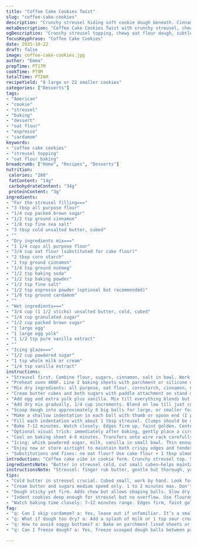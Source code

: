 ```yaml
---
title: "Coffee Cake Cookies Twist"
slug: "coffee-cake-cookies"
description: "Crunchy streusel hiding soft cookie dough beneath. Cinnamon and brown sugar mix with a dash of nutmeg swapped in for a twist. Butter folded for clumps, dough creamed to airy. Egg plus yolk for richness, flavors deepening as heat hits. Shaped, indented, filled just right; cookies hug the streusel base. Bake until edges hold but centers still soft, about 7 to 12 minutes depending on your oven's idiosyncrasies. Icing drizzled last; a coffee cake cookie with a crumbly heart but a chewy soul. Subbed cake flour with a mix including oat flour for nuttiness and more chew. Cornstarch stays for tenderness. A hint of espresso powder wakes aroma. Wildcard ingredient surprise: cardamom, just a pinch, shifts the whole experience. No rigid times. Feel it. Watch edges. Listen for that soft crackle as tops set."
metaDescription: "Coffee Cake Cookies Twist with crunchy streusel, chewy oat flour crumb, subtle espresso and cardamom notes for a warmly spiced, tactile cookie experience."
ogDescription: "Crunchy streusel topping, chewy oat flour dough, subtle espresso and a hint of cardamom. Watch edges for doneness—soft center holds the chew. Rustic, textured joy."
focusKeyphrase: "Coffee Cake Cookies"
date: 2025-10-22
draft: false
image: coffee-cake-cookies.jpg
author: "Emma"
prepTime: PT17M
cookTime: PT9M
totalTime: PT26M
recipeYield: "8 large or 22 smaller cookies"
categories: ["Desserts"]
tags:
- "American"
- "cookie"
- "streusel"
- "baking"
- "dessert"
- "oat flour"
- "espresso"
- "cardamom"
keywords:
- "coffee cake cookies"
- "streusel topping"
- "oat flour baking"
breadcrumb: ["Home", "Recipes", "Desserts"]
nutrition: 
 calories: "280"
 fatContent: "14g"
 carbohydrateContent: "34g"
 proteinContent: "3g"
ingredients:
- "For the streusel filling==="
- "3 tbsp all purpose flour"
- "1/4 cup packed brown sugar"
- "1/2 tsp ground cinnamon"
- "1/8 tsp fine sea salt"
- "3 tbsp cold unsalted butter, cubed"
- ""
- "Dry ingredients mix==="
- "1 1/4 cups all purpose flour"
- "3/4 cup oat flour (substituted for cake flour)"
- "2 tbsp corn starch"
- "1 tsp ground cinnamon"
- "1/4 tsp ground nutmeg"
- "1/2 tsp baking soda"
- "1/2 tsp baking powder"
- "1/2 tsp fine salt"
- "1/2 tsp espresso powder (optional but recommended)"
- "1/8 tsp ground cardamom"
- ""
- "Wet ingredients==="
- "3/4 cup (1 1/2 sticks) unsalted butter, cold, cubed"
- "1/4 cup granulated sugar"
- "1/2 cup packed brown sugar"
- "1 large egg"
- "1 large egg yolk"
- "1 1/2 tsp pure vanilla extract"
- ""
- "Icing glaze==="
- "1/2 cup powdered sugar"
- "1 tsp whole milk or cream"
- "1/4 tsp vanilla extract"
instructions:
- "Streusel first. Combine flour, sugars, cinnamon, salt in bowl. Work in butter by hand. Small clumps, not sandy or smooth. Refrigerate streusel while you prep the rest. Cold butter clumps → texture contrast + flavor bursts."
- "Preheat oven 400F. Line 2 baking sheets with parchment or silicone mats. Set aside."
- "Mix dry ingredients: all purpose, oat flour, cornstarch, cinnamon, nutmeg, espresso powder, cardamom, soda, powder, salt. Whisk to evenly distribute spices and leaveners. Set aside."
- "Cream butter cubes and both sugars with paddle attachment on stand mixer at medium speed. About 1-2 minutes till fluffy but not oily. Butter should lose cold firmness but stay light. Avoid overbeating; greasy texture ruins crumb."
- "Add egg and extra yolk plus vanilla. Mix till everything blends but scrape sides with rubber spatula to catch lazy bits stuck on edges. This ensures even structure and consistency."
- "Add dry mix gradually, 1/4 cup increments. Blend on low till just combined. Dough will look soft, tacky, slightly sticky but firm enough to form balls. Don't overmix or gluten says hello, tougher cookies."
- "Scoop dough into approximately 8 big balls for large, or smaller for 22-24 total. Use ice cream scoop or tablespoon. Place spaced on trays to allow spreading."
- "Make a shallow indentation in each ball with thumb or spoon end (I prefer lightly floured wooden utensil to avoid sticking). Indent size critical — how much streusel goes in without overfilling, avoiding overflow and soggy edges."
- "Fill each indentation with about 1 tbsp streusel. Clumps should be moist but not greasy. Stay chilled until spooned arms weary. Scatter bits if streusel is crumbly but no loose mess."
- "Bake 7-12 minutes. Watch closely. Edges firm up, faint golden. Centers may still look soft and shiny but resist opening oven too often — heat loss ruins rise."
- "Optional visual trick: immediately after baking, gently place a circular cutter or glass wider than cookie rim around it. Spin cookie slowly to smooth out jagged edges. Patience and steady hand."
- "Cool on baking sheet 4-6 minutes. Transfers onto wire rack carefully. Cooling almost finishes cooking; feel cookie bottoms for firmness before moving."
- "Icing: whisk powdered sugar, milk, vanilla in small bowl. Thin enough to drizzle without running off but thick enough to hold shape. Drizzle with spoon or piping bag once cookies fully cooled. Set icing for a minute to firm."
- "Enjoy now or store airtight to maintain both crispy edges and tender centers. Room temp fine up to 3 days. Extra storage advice: freezer dough balls ready to bake any time."
- "Substitutions and fixes: no oat flour? Use cake flour + 1 tbsp almond flour. Too dry dough? Add splash milk or 1 tsp sour cream for moisture. Soggy bottoms? Lower oven temp slightly; tweak baking time accordingly."
introduction: "Coffee cake vibe in cookie form. Crunchy streusel top. Soft, chewy crumb under. Learned from last burn: watch the edges. If they firm with a little golden kiss, pull out. Center remains tender, sometimes super soft but continues firming on baking sheet. Butter cold for better crumb clumps in streusel. Cream sugars and butter right and you get air pockets, fluffy cookies. These get a kick from espresso powder; subtle but wakes cinnamon and nutmeg. Cardamom twist an experiment that scored—warm, aromatic, unexpected. Oat flour in dry mix adds chew and nutty texture, swapped it after too many cake flour kits left me with texture-less bites. Icing finishes it; thin glaze with vanilla. Drizzle later once cooled. Simple, comforting, with edge."
ingredientsNote: "Butter in streusel cold, cut small cubes—helps maintain clumps and contrast. Soft butter ruins crisp streusel. Keep streusel in fridge, no substitute warming. Oat flour swap ups chewiness and flavor. Cake flour alone leads to ultra soft bite, oat flour balances texture. Espresso powder optional but great for aroma; no espresso at hand? Slightly increase cinnamon for that spicy warmth. Cardamom little but mighty; leave out if unfamiliar. Use brown sugar packed tight for moisture; light brown sugar swaps but less deep flavor. Eggs bring moisture and lift; yolk adds richness and tenderness. Cornstarch key to soft crumb, don’t skip or sub with potato starch cautiously. Icing keeps cookies from dry mouthfeel, also an easy spot for personalization—lemon zest, almond extract instead vanilla if you want."
instructionsNote: "Streusel: finger rub butter, gentle but thorough, you want clumps; sandy mix too crumbly, creamy mix no crunch. Keep cool. Dry: whisk spices, leavening evenly. Wet: cream butter+sugar medium speed only. Scrape and incorporate all. Slowly add dry mix so flour doesn’t puff or dust cloud mixer. Dough sticky but firm, means moisture just right. Don’t overmix or tough chew arrives. Indent cookies deep enough for filling, not too deep or you get overflow or sogginess. Bake edges firm, odors nutty and cinnamon-rich. Pull before center looks fully cooked; residual heat finishes bake. Optional round edges with glass spin, my secret for uniform shapes. Cool on tray to set form, then rack for air; transfer too soon and cookies break or deform. Make icing last step; drizzle once cool for contrast. Store airtight. Adjust oven and time for your altitude and oven winds. Freeze dough balls between parchment for grab and bake later."
tips:
- "Cold butter in streusel crucial. Cubed small, work by hand. Look for clumps, not sand or cream. Clumps burst flavor pockets as bake, breaks texture monotony. Chill streusel after mixing; warm butter ruins crisp top. Cooling keeps bits distinct. Pay attention to how butter melts during bake. Streusel should crumble but hold shape when cooled."
- "Cream butter and sugars medium speed only. 1 to 2 minutes max. Don't blow past fluffy or it turns greasy, ruins crumb. Butter loses chill but stays light. Add eggs last — yolk adds richness and tenderness you feel biting. Scrape sides often to catch stuck dough. Consistent mix prevents dense patches or over mixed chew."
- "Dough sticky yet firm. Adds chew but allows shaping balls. Slow dry ingredient add helps avoid flour clouds. Mix low speed until just combined. Overmix brings gluten, tougher cookie. Let dough rest in fridge if warm; colder dough shapes better and spreads less. Watch dough consistency before bake — if too dry, thin with splash milk or sour cream."
- "Indent cookies deep enough for streusel but no overflow. Use floured utensil, not sticky fingers. Overfilled spoils bottom, soggy edges appear. Try small spoonfuls streusel, scatter crumbly bits carefully. Streusel texture moist but not greasy. Chill filled cookies before bake or streusel bleeds into dough, losing crunch."
- "Watch baking time closely: 7–12 minutes range. Edges firm, faint gold, crisp but centers soft, almost shiny but set. Don't open oven repeatedly. Heat loss kills rise and chew balance. Tip: cut oven heat to 375F if edges brown too fast, bake longer. Use sensory cues — subtle crackle tops, warm nutty cinnamon scent peak. Pull early, allow on sheet to firm center more."
faq:
- "q: Can I skip cardamom? a: Yes, leave out if unfamiliar. It’s a small warm spicy punch that shifts flavor. Without it, cookie is cinnamon-nutmeg forward only. Could add more cinnamon to compensate. Decisions depend on taste preference."
- "q: What if dough too dry? a: Add a splash of milk or 1 tsp sour cream. Dry dough hurts chew and shape. Mix gently after addition. Sometimes dry flour brands or air humidity cause dryness. Fix mid mix or during shaping."
- "q: How to avoid soggy bottoms? a: Bake on parchment lined sheets or silicone mats to help crisp. Lower oven temp slightly if needed to prevent burning edges first. Good spacing on trays important. Avoid too thick dough balls; spread controls bottom texture."
- "q: Can I freeze dough? a: Yes, freeze scooped dough balls between parchment sheets. Freeze flat packs best. Bake from frozen, add an extra minute or two. Keeps fresh and easy batch baking. Store baked cookies airtight at room temp 3 days max, refrigerate longer."

---
```

